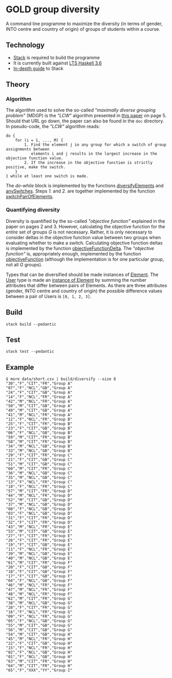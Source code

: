 # GOLD group diversity

A command line programme to maximize the diversity (in terms of gender, INTO centre and country of origin) of groups of students within a course.

## Technology

* [Stack](https://github.com/commercialhaskell/stack) is required to build the programme
* It is currently built against [LTS Haskell 3.6](https://www.stackage.org/lts-3.6)
* [In-depth guide](https://github.com/commercialhaskell/stack/blob/master/GUIDE.md) to Stack

## Theory

### Algorithm

The algorithm used to solve the so-called *"maximally diverse grouping problem"* (MDGP) is the *"LCW"* algorithm presented in [this paper](http://www.uv.es/rmarti/paper/docs/mdp7.pdf) on page 5. Should that URL go down, the paper can also be found in the `doc` directory. In pseudo-code, the *"LCW"* algorithm reads:

```
do {
    for (i = 1, ..., M) {
        1. Find the element j in any group for which a switch of group assignments between
           elements i and j results in the largest increase in the objective function value.
        2. If the increase in the objective function is strictly positive, make the switch.
    }
} while at least one switch is made.
```

The *do-while* block is implemented by the functions [diversifyElements](https://github.com/INTO-University-Partnerships/gold-group-diversity/blob/master/src/Lib.hs#L31) and [anySwitches](https://github.com/INTO-University-Partnerships/gold-group-diversity/blob/master/src/Lib.hs#L62). Steps *1.* and *2.* are together implemented by the function [switchPairOfElements](https://github.com/INTO-University-Partnerships/gold-group-diversity/blob/master/src/Lib.hs#L76).

### Quantifying diversity

Diversity is quantified by the so-called *"objective function"* explained in the paper on pages 2 and 3. However, calculating the objective function for the *entire* set of groups *G* is not necessary. Rather, it is only necessary to consider deltas in the objective function value between two groups when evaluating whether to make a switch. Calculating objective function deltas is implemented by the function [objectiveFunctionDelta](https://github.com/INTO-University-Partnerships/gold-group-diversity/blob/master/src/Lib.hs#L120). The *"objective function"*  is, appropriately enough, implemented by the function [objectiveFunction](https://github.com/INTO-University-Partnerships/gold-group-diversity/blob/master/src/Lib.hs#L50) (although the implementation is for one particular group, not all *G* groups).

Types that can be diversified should be made instances of [Element](https://github.com/INTO-University-Partnerships/gold-group-diversity/blob/master/src/Types.hs#L41). The [User](https://github.com/INTO-University-Partnerships/gold-group-diversity/blob/master/src/Types.hs#L34) type is made an [instance of Element](https://github.com/INTO-University-Partnerships/gold-group-diversity/blob/master/src/Types.hs#L44) by summing the number attributes that differ between pairs of Elements. As there are three attributes (gender, INTO centre and country of origin) the possible difference values between a pair of Users is `[0, 1, 2, 3]`.

## Build

    stack build --pedantic

## Test

    stack test --pedantic

## Example

    $ more data/short.csv | build/diversify --size 8
    "30","F","CIT","FR","Group A"
    "07","F","NCL","GB","Group A"
    "24","F","CIT","GB","Group A"
    "14","F","NCL","FR","Group A"
    "42","M","NCL","FR","Group A"
    "50","M","CIT","GB","Group A"
    "49","M","CIT","GB","Group A"
    "41","M","NCL","FR","Group A"
    "12","F","NCL","FR","Group B"
    "25","F","CIT","FR","Group B"
    "23","F","CIT","GB","Group B"
    "06","F","NCL","GB","Group B"
    "59","M","CIT","FR","Group B"
    "58","M","CIT","FR","Group B"
    "34","M","NCL","GB","Group B"
    "33","M","NCL","GB","Group B"
    "29","F","CIT","FR","Group C"
    "21","F","CIT","GB","Group C"
    "51","M","CIT","GB","Group C"
    "60","M","CIT","FR","Group C"
    "36","M","NCL","GB","Group C"
    "35","M","NCL","GB","Group C"
    "13","F","NCL","FR","Group C"
    "10","F","NCL","FR","Group C"
    "57","M","CIT","FR","Group D"
    "44","M","NCL","FR","Group D"
    "52","M","CIT","GB","Group D"
    "37","M","NCL","GB","Group D"
    "08","F","NCL","GB","Group D"
    "03","F","NCL","GB","Group D"
    "31","F","CIT","FR","Group D"
    "32","F","CIT","FR","Group D"
    "43","M","NCL","FR","Group E"
    "53","M","CIT","GB","Group E"
    "27","F","CIT","FR","Group E"
    "26","F","CIT","FR","Group E"
    "19","F","CIT","GB","Group E"
    "11","F","NCL","FR","Group E"
    "39","M","NCL","GB","Group E"
    "40","M","NCL","GB","Group E"
    "61","M","CIT","FR","Group F"
    "20","F","CIT","GB","Group F"
    "18","F","CIT","GB","Group F"
    "17","F","CIT","GB","Group F"
    "04","F","NCL","GB","Group F"
    "46","M","NCL","FR","Group F"
    "47","M","NCL","FR","Group F"
    "48","M","NCL","FR","Group F"
    "62","M","CIT","FR","Group G"
    "38","M","NCL","GB","Group G"
    "28","F","CIT","FR","Group G"
    "16","F","NCL","FR","Group G"
    "09","F","NCL","FR","Group G"
    "05","F","NCL","GB","Group G"
    "55","M","CIT","GB","Group G"
    "56","M","CIT","GB","Group G"
    "54","M","CIT","GB","Group H"
    "45","M","NCL","FR","Group H"
    "22","F","CIT","GB","Group H"
    "15","F","NCL","FR","Group H"
    "02","F","NCL","GB","Group H"
    "01","F","NCL","GB","Group H"
    "63","M","CIT","FR","Group H"
    "64","M","CIT","FR","Group H"
    "65","F","XXX","YY","Group I"
